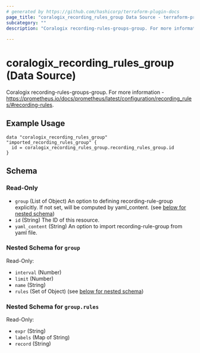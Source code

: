 ```yaml
---
# generated by https://github.com/hashicorp/terraform-plugin-docs
page_title: "coralogix_recording_rules_group Data Source - terraform-provider-coralogix"
subcategory: ""
description: "Coralogix recording-rules-groups-group. For more information - https://prometheus.io/docs/prometheus/latest/configuration/recording_rules/#recording-rules."
  
---
```


# coralogix_recording_rules_group (Data Source)
Coralogix recording-rules-groups-group. For more information - https://prometheus.io/docs/prometheus/latest/configuration/recording_rules/#recording-rules.

## Example Usage

```hcl
data "coralogix_recording_rules_group" "imported_recording_rules_group" {
  id = coralogix_recording_rules_group.recording_rules_group.id
}
```

<!-- schema generated by tfplugindocs -->
## Schema

### Read-Only

- `group` (List of Object) An option to defining recording-rule-group explicitly. If not set, will be computed by yaml_content. (see [below for nested schema](#nestedatt--group))
- `id` (String) The ID of this resource.
- `yaml_content` (String) An option to import recording-rule-group from yaml file.

<a id="nestedatt--group"></a>
### Nested Schema for `group`

Read-Only:

- `interval` (Number)
- `limit` (Number)
- `name` (String)
- `rules` (Set of Object) (see [below for nested schema](#nestedobjatt--group--rules))

<a id="nestedobjatt--group--rules"></a>
### Nested Schema for `group.rules`

Read-Only:

- `expr` (String)
- `labels` (Map of String)
- `record` (String)


